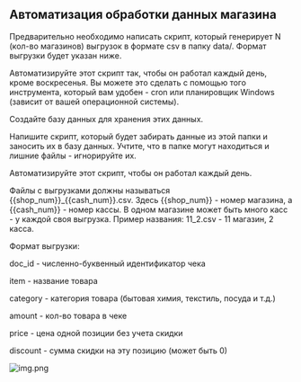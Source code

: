 ## Автоматизация обработки данных магазина ##

Предварительно необходимо написать скрипт, который генерирует N (кол-во магазинов) выгрузок в формате csv в папку data/. Формат выгрузки будет указан ниже. 

Автоматизируйте этот скрипт так, чтобы он работал каждый день, кроме воскресенья. Вы можете это сделать с помощью того инструмента, который вам удобен - cron или планировщик Windows (зависит от вашей операционной системы).

Создайте базу данных для хранения этих данных.

Напишите скрипт, который будет забирать данные из этой папки и заносить их в базу данных. Учтите, что в папке могут находиться и лишние файлы - игнорируйте их.

Автоматизируйте этот скрипт, чтобы он работал каждый день.

Файлы с выгрузками должны называться {{shop_num}}_{{cash_num}}.csv. Здесь {{shop_num}} - номер магазина, а {{cash_num}} - номер кассы. В одном магазине может быть много касс - у каждой своя выгрузка. Пример названия: 11_2.csv - 11 магазин, 2 касса.

Формат выгрузки:


doc_id - численно-буквенный идентификатор чека

item - название товара

category - категория товара (бытовая химия, текстиль, посуда и т.д.)

amount - кол-во товара в чеке

price - цена одной позиции без учета скидки

discount - сумма скидки на эту позицию (может быть 0)


![img.png](img.png)
